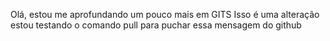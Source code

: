 Olá, estou me aprofundando um pouco mais em GITS
Isso é uma alteração
estou testando o comando pull para puchar essa mensagem do github
